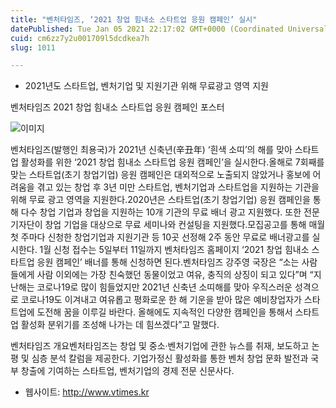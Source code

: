 ```yaml
---
title: "벤처타임즈, ‘2021 창업 힘내소 스타트업 응원 캠페인’ 실시"
datePublished: Tue Jan 05 2021 22:17:02 GMT+0000 (Coordinated Universal Time)
cuid: cm6zz7y2u001709l5dcdkea7h
slug: 1011

---
```



- 2021년도 스타트업, 벤처기업 및 지원기관 위해 무료광고 영역 지원

벤처타임즈 2021 창업 힘내소 스타트업 응원 캠페인 포스터

![이미지](https://cdn.hashnode.com/res/hashnode/image/upload/v1739247775984/195a42c7-f596-47b8-a61e-8943179c2ec5.jpeg)

벤처타임즈(발행인 최용국)가 2021년 신축년(辛丑年) ‘흰색 소띠’의 해를 맞아 스타트업 활성화를 위한 ‘2021 창업 힘내소 스타트업 응원 캠페인’을 실시한다.올해로 7회째를 맞는 스타트업(초기 창업기업) 응원 캠페인은 대외적으로 노출되지 않았거나 홍보에 어려움을 겪고 있는 창업 후 3년 미만 스타트업, 벤처기업과 스타트업을 지원하는 기관을 위해 무료 광고 영역을 지원한다.2020년은 스타트업(초기 창업기업) 응원 캠페인을 통해 다수 창업 기업과 창업을 지원하는 10개 기관의 무료 배너 광고 지원했다. 또한 전문기자단이 창업 기업을 대상으로 무료 세미나와 컨설팅을 지원했다.모집공고를 통해 매월 첫 주마다 신청한 창업기업과 지원기관 등 10곳 선정해 2주 동안 무료로 배너광고를 실시한다. 1월 신청 접수는 5일부터 11일까지 벤처타임즈 홈페이지 ‘2021 창업 힘내소 스타트업 응원 캠페인’ 배너를 통해 신청하면 된다.벤처타임즈 강주영 국장은 “소는 사람들에게 사람 이외에는 가장 친숙했던 동물이었고 여유, 충직의 상징이 되고 있다”며 “지난해는 코로나19로 많이 힘들었지만 2021년 신축년 소띠해를 맞아 우직스러운 성격으로 코로나19도 이겨내고 여유롭고 평화로운 한 해 기운을 받아 많은 예비창업자가 스타트업에 도전해 꿈을 이루길 바란다. 올해에도 지속적인 다양한 캠페인을 통해서 스타트업 활성화 분위기를 조성해 나가는 데 힘쓰겠다”고 말했다.

벤처타임즈 개요벤처타임즈는 창업 및 중소·벤처기업에 관한 뉴스를 취재, 보도하고 논평 및 심층 분석 칼럼을 제공한다. 기업가정신 활성화를 통한 벤처 창업 문화 발전과 국부 창출에 기여하는 스타트업, 벤처기업의 경제 전문 신문사다.

- 웹사이트: http://www.vtimes.kr